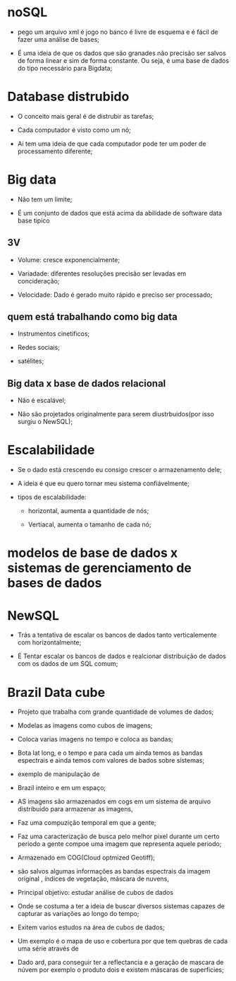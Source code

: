 # noSQL

- pego um arquivo xml é jogo no banco é livre de esquema e é fácil de fazer uma análise de bases;

- É uma ideia de que os dados que são granades não precisão ser salvos de forma linear e sim de forma constante. Ou seja, é uma base de dados do tipo necessário para Bigdata;


# Database distrubido 

- O conceito mais geral é de distrubir as tarefas; 

- Cada computador é visto como um nó; 

- Ai tem uma ideia de que cada computador pode ter um poder de processamento diferente; 

# Big data

- Não tem um limite; 

- É um conjunto de dados que está acima da abilidade de software data base tipico 

## 3V 
- Volume: cresce exponencialmente;

- Variadade:  diferentes resoluções precisão ser levadas em concideração;

- Velocidade: Dado é gerado muito rápido e preciso ser processado;

## quem está trabalhando como big data

- Instrumentos cinetificos; 

- Redes sociais; 

- satélites; 

## Big data x base de dados relacional 

- Não é escalável;

- Não são projetados originalmente para serem diustrbuidos(por isso surgiu o NewSQL);

# Escalabilidade

- Se o dado está crescendo eu consigo crescer o armazenamento dele;

- A ideia é que eu quero tornar meu sistema confiávelmente;

- tipos de escalabilidade:

	- horizontal, aumenta a quantidade de nós;

	- Vertiacal, aumenta o tamanho de cada nó;

# modelos de base de dados x  sistemas de gerenciamento de bases de dados

# NewSQL

- Trás a tentativa de escalar os bancos de dados tanto verticalemente com horizontalmente;

- É Tentar escalar os bancos de dados e realcionar distribuição de dados com os dados de um SQL comum; 

# Brazil Data cube

- Projeto que trabalha com grande quantidade de volumes de dados; 

- Modelas as imagens como cubos de imagens; 

- Coloca varias imagens no tempo e coloca as bandas;

- Bota lat long, e o tempo e para cada um ainda temos as bandas espectrais e ainda temos com valores de bados sobre sistemas;

- exemplo de manipulação de 

- Brazil inteiro e em um espaço;

- AS imagens são armazenados em cogs em um sistema de arquivo distribuido para armazenar as imagens, 

- Faz uma compuzição temporal em que a gente; 

- Faz uma caracterização de busca pelo melhor pixel durante um certo periodo  a gente compoe uma imagem que representa aquele periodo;

- Armazenado em COG(Cloud optmized Geotiff);

- são salvos algumas informações as bandas espectrais da imagem original , índices de vegetação, máscara de nuvens, 

- Principal objetivo: estudar análise de cubos de dados

- Onde se costuma a ter a ideia de buscar diversos sistemas capazes de capturar as variações ao longo do tempo; 

- Exitem varios estudos na área de cubos de dados;

- Um exemplo é o mapa de uso e cobertura por que tem quebras de cada uma série através de 

- Dado ard, para conseguir ter a reflectancia e a geração de mascara de núvem por exemplo o produto dois e existem máscaras de superficies;
 
